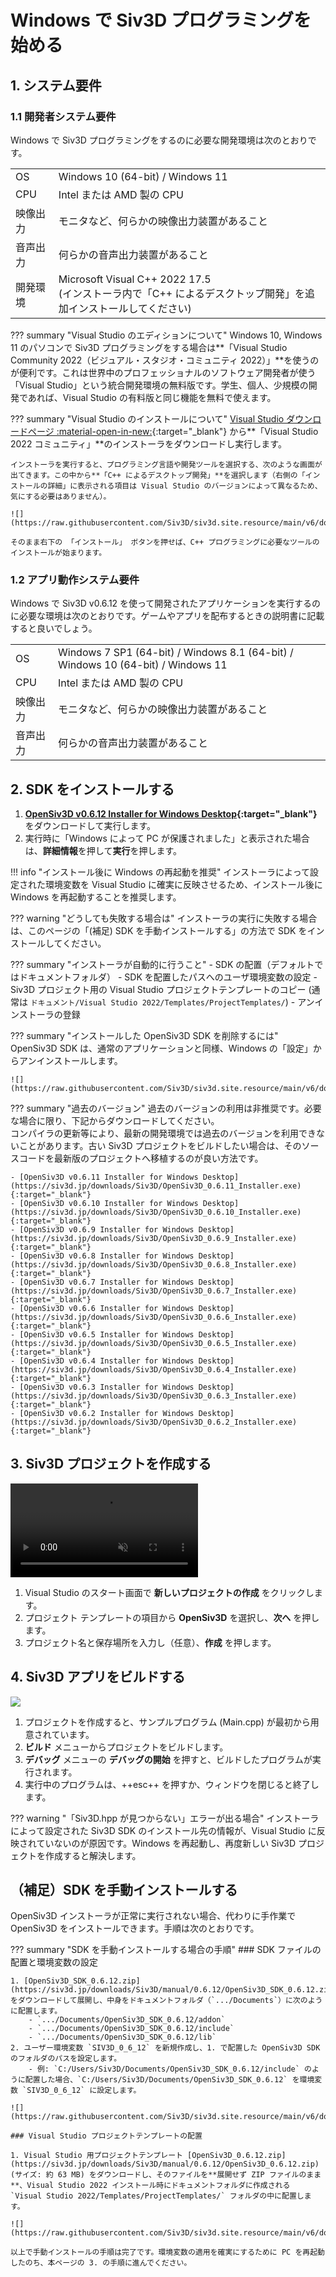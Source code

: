 # Windows で Siv3D プログラミングを始める

## 1. システム要件
### 1.1 開発者システム要件
Windows で Siv3D プログラミングをするのに必要な開発環境は次のとおりです。

|  |  |
|--|--|
| OS | Windows 10 (64-bit) /  Windows 11 |
| CPU | Intel または AMD 製の CPU |
| 映像出力 | モニタなど、何らかの映像出力装置があること |
| 音声出力 | 何らかの音声出力装置があること |
| 開発環境 | Microsoft Visual C++ 2022 17.5<br>(インストーラ内で「C++ によるデスクトップ開発」を追加インストールしてください) |

??? summary "Visual Studio のエディションについて"
	Windows 10, Windows 11 のパソコンで Siv3D プログラミングをする場合は**「Visual Studio Community 2022（ビジュアル・スタジオ・コミュニティ 2022）」**を使うのが便利です。これは世界中のプロフェッショナルのソフトウェア開発者が使う「Visual Studio」という統合開発環境の無料版です。学生、個人、少規模の開発であれば、Visual Studio の有料版と同じ機能を無料で使えます。

??? summary "Visual Studio のインストールについて"
	[Visual Studio ダウンロードページ :material-open-in-new:](https://visualstudio.microsoft.com/ja/downloads/){:target="_blank"} から**「Visual Studio 2022 コミュニティ」**のインストーラをダウンロードし実行します。

	インストーラを実行すると、プログラミング言語や開発ツールを選択する、次のような画面が出てきます。この中から**「C++ によるデスクトップ開発」**を選択します（右側の「インストールの詳細」に表示される項目は Visual Studio のバージョンによって異なるため、気にする必要はありません）。

	![](https://raw.githubusercontent.com/Siv3D/siv3d.site.resource/main/v6/download/windows/vs_installer_desktop.png)

	そのまま右下の 「インストール」 ボタンを押せば、C++ プログラミングに必要なツールのインストールが始まります。

### 1.2 アプリ動作システム要件
Windows で Siv3D v0.6.12 を使って開発されたアプリケーションを実行するのに必要な環境は次のとおりです。ゲームやアプリを配布するときの説明書に記載すると良いでしょう。

|  |  |
|--|--|
| OS | Windows 7 SP1 (64-bit) / Windows 8.1 (64-bit) / Windows 10 (64-bit) /  Windows 11 |
| CPU | Intel または AMD 製の CPU |
| 映像出力 | モニタなど、何らかの映像出力装置があること |
| 音声出力 | 何らかの音声出力装置があること |

## 2. SDK をインストールする

1. **[OpenSiv3D v0.6.12 Installer for Windows Desktop](https://siv3d.jp/downloads/Siv3D/OpenSiv3D_0.6.12_Installer.exe){:target="_blank"}** をダウンロードして実行します。
1. 実行時に「Windows によって PC が保護されました」と表示された場合は、**詳細情報**を押して**実行**を押します。

!!! info "インストール後に Windows の再起動を推奨"
	インストーラによって設定された環境変数を Visual Studio に確実に反映させるため、インストール後に Windows を再起動することを推奨します。

??? warning "どうしても失敗する場合は"
	インストーラの実行に失敗する場合は、このページの「(補足) SDK を手動インストールする」の方法で SDK をインストールしてください。

??? summary "インストーラが自動的に行うこと"
	- SDK の配置（デフォルトではドキュメントフォルダ）
	- SDK を配置したパスへのユーザ環境変数の設定
	- Siv3D プロジェクト用の Visual Studio プロジェクトテンプレートのコピー (通常は `ドキュメント/Visual Studio 2022/Templates/ProjectTemplates/`)
	- アンインストーラの登録

??? summary "インストールした OpenSiv3D SDK を削除するには"
	OpenSiv3D SDK は、通常のアプリケーションと同様、Windows の「設定」からアンインストールします。

	![](https://raw.githubusercontent.com/Siv3D/siv3d.site.resource/main/v6/download/windows/uninstall.png)

??? summary "過去のバージョン"
	過去のバージョンの利用は非推奨です。必要な場合に限り、下記からダウンロードしてください。  
	コンパイラの更新等により、最新の開発環境では過去のバージョンを利用できないことがあります。古い Siv3D プロジェクトをビルドしたい場合は、そのソースコードを最新版のプロジェクトへ移植するのが良い方法です。

	- [OpenSiv3D v0.6.11 Installer for Windows Desktop](https://siv3d.jp/downloads/Siv3D/OpenSiv3D_0.6.11_Installer.exe){:target="_blank"}
	- [OpenSiv3D v0.6.10 Installer for Windows Desktop](https://siv3d.jp/downloads/Siv3D/OpenSiv3D_0.6.10_Installer.exe){:target="_blank"}
	- [OpenSiv3D v0.6.9 Installer for Windows Desktop](https://siv3d.jp/downloads/Siv3D/OpenSiv3D_0.6.9_Installer.exe){:target="_blank"}
	- [OpenSiv3D v0.6.8 Installer for Windows Desktop](https://siv3d.jp/downloads/Siv3D/OpenSiv3D_0.6.8_Installer.exe){:target="_blank"}
	- [OpenSiv3D v0.6.7 Installer for Windows Desktop](https://siv3d.jp/downloads/Siv3D/OpenSiv3D_0.6.7_Installer.exe){:target="_blank"}
	- [OpenSiv3D v0.6.6 Installer for Windows Desktop](https://siv3d.jp/downloads/Siv3D/OpenSiv3D_0.6.6_Installer.exe){:target="_blank"}
	- [OpenSiv3D v0.6.5 Installer for Windows Desktop](https://siv3d.jp/downloads/Siv3D/OpenSiv3D_0.6.5_Installer.exe){:target="_blank"}
	- [OpenSiv3D v0.6.4 Installer for Windows Desktop](https://siv3d.jp/downloads/Siv3D/OpenSiv3D_0.6.4_Installer.exe){:target="_blank"}
	- [OpenSiv3D v0.6.3 Installer for Windows Desktop](https://siv3d.jp/downloads/Siv3D/OpenSiv3D_0.6.3_Installer.exe){:target="_blank"}
	- [OpenSiv3D v0.6.2 Installer for Windows Desktop](https://siv3d.jp/downloads/Siv3D/OpenSiv3D_0.6.2_Installer.exe){:target="_blank"}

## 3. Siv3D プロジェクトを作成する

<video src="https://github.com/Siv3D/siv3d.site.resource/blob/main/v7/download/msvc.mp4?raw=true" autoplay loop muted playsinline></video>

1. Visual Studio のスタート画面で **新しいプロジェクトの作成** をクリックします。
1. プロジェクト テンプレートの項目から **OpenSiv3D** を選択し、**次へ** を押します。
1. プロジェクト名と保存場所を入力し（任意）、**作成** を押します。


## 4. Siv3D アプリをビルドする
![](https://raw.githubusercontent.com/Siv3D/siv3d.site.resource/main/v7/download/msvc.png)

1. プロジェクトを作成すると、サンプルプログラム (Main.cpp) が最初から用意されています。
1. **ビルド** メニューからプロジェクトをビルドします。
1. **デバッグ** メニューの **デバッグの開始** を押すと、ビルドしたプログラムが実行されます。
1. 実行中のプログラムは、++esc++ を押すか、ウィンドウを閉じると終了します。

??? warning "「Siv3D.hpp が見つからない」エラーが出る場合"
	インストーラによって設定された Siv3D SDK のインストール先の情報が、Visual Studio に反映されていないのが原因です。Windows を再起動し、再度新しい Siv3D プロジェクトを作成すると解決します。

## （補足）SDK を手動インストールする
OpenSiv3D インストーラが正常に実行されない場合、代わりに手作業で OpenSiv3D をインストールできます。手順は次のとおりです。

??? summary "SDK を手動インストールする場合の手順"
	### SDK ファイルの配置と環境変数の設定

	1. [OpenSiv3D_SDK_0.6.12.zip](https://siv3d.jp/downloads/Siv3D/manual/0.6.12/OpenSiv3D_SDK_0.6.12.zip) をダウンロードして展開し、中身をドキュメントフォルダ（`.../Documents`）に次のように配置します。
		- `.../Documents/OpenSiv3D_SDK_0.6.12/addon`
		- `.../Documents/OpenSiv3D_SDK_0.6.12/include`
		- `.../Documents/OpenSiv3D_SDK_0.6.12/lib`
	2. ユーザー環境変数 `SIV3D_0_6_12` を新規作成し、1. で配置した OpenSiv3D SDK のフォルダのパスを設定します。
		- 例: `C:/Users/Siv3D/Documents/OpenSiv3D_SDK_0.6.12/include` のように配置した場合、`C:/Users/Siv3D/Documents/OpenSiv3D_SDK_0.6.12` を環境変数 `SIV3D_0_6_12` に設定します。

	![](https://raw.githubusercontent.com/Siv3D/siv3d.site.resource/main/v6/download/windows/envvariable.png)  

	### Visual Studio プロジェクトテンプレートの配置

	1. Visual Studio 用プロジェクトテンプレート [OpenSiv3D_0.6.12.zip](https://siv3d.jp/downloads/Siv3D/manual/0.6.12/OpenSiv3D_0.6.12.zip) (サイズ: 約 63 MB) をダウンロードし、そのファイルを**展開せず ZIP ファイルのまま**、Visual Studio 2022 インストール時にドキュメントフォルダに作成される `Visual Studio 2022/Templates/ProjectTemplates/` フォルダの中に配置します。  

	![](https://raw.githubusercontent.com/Siv3D/siv3d.site.resource/main/v6/download/windows/projecttemplate.png)  

	以上で手動インストールの手順は完了です。環境変数の適用を確実にするために PC を再起動したのち、本ページの 3. の手順に進んでください。
